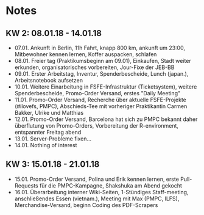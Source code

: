 # Notes

## KW 2: 08.01.18 - 14.01.18

- 07.01. Ankunft in Berlin, 11h Fahrt, knapp 800 km, ankunft um 23:00, Mitbewohner kennen lernen, Koffer auspacken, schlafen
- 08.01. Freier tag (Praktikumsbeginn am 09.01), Einkaufen, Stadt weiter erkunden, organisatorisches vorbereiten, Jour-Fixe der JEB-BB
- 09.01. Erster Arbeitstag, Inventur, Spenderbescheide, Lunch (japan.), Arbeitsnotebook aufsetzen
- 10.01. Weitere Einarbeitung in FSFE-Infrastruktur (Ticketsystem), weitere Spenderbescheide, Promo-Order Versand, erstes "Daily Meeting"
- 11.01. Promo-Order Versand, Recherche über aktuelle FSFE-Projekte (#ilovefs, PMPC), Abschieds-Tee mit vorheriger Praktikantin Carmen Bakker, Ulrike und Matthias
- 12.01. Promo-Order Versand, Barcelona hat sich zu PMPC bekannt daher überflutung von Promo-Orders, Vorbereitung der R-environment, entspannter Freitag abend
- 13.01. Server-Probleme fixen...
- 14.01. Nothing of interest

## KW 3: 15.01.18 - 21.01.18

- 15.01. Promo-Order Versand, Polina und Erik kennen lernen, erste Pull-Requests für die PMPC-Kampagne, Shakshuka am Abend gekocht
- 16.01. Überarbeitung interner Wiki-Seiten, 1-Stündiges Staff-meeting, anschließendes Essen (vietnam.), Meeting mit Max (PMPC, ILFS), Merchandise-Versand, beginn Coding des PDF-Scrapers
